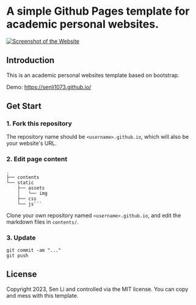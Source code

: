 # A simple Github Pages template for academic personal websites.

[![Screenshot of the Website](https://raw.githubusercontent.com/senli1073/senli1073.github.io/main/screenshot.jpg)](https://senli1073.github.io/)

## Introduction

This is an academic personal websites template based on bootstrap.

Demo: https://senli1073.github.io/



## Get Start
### 1. Fork this repository
The repository name should be `<username>.github.io`, which will also be your website's URL.

### 2. Edit page content

```.
.
├── contents
└── static
    ├── assets
    │   └── img
    ├── css
    └── js```
```

Clone your own repository named  `<username>.github.io`, and edit the markdown files in `contents/`.

### 3. Update

```git commit -am '<commit>'
git commit -am "..."
git push
```



## License

Copyright 2023, Sen Li and controlled via the MIT license. You can copy and mess with this template.
